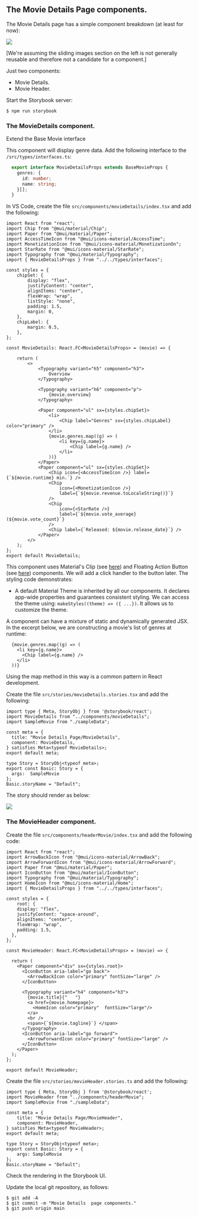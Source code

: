 ## The Movie Details Page components.

The Movie Details page has a simple component breakdown (at least for now):

![][moviecomponents]

[We're assuming the sliding images section on the left is not generally reusable and therefore not a candidate for a component.]

Just two components:

+ Movie Details.
+ Movie Header.

Start the Storybook server:
~~~
$ npm run storybook
~~~

### The MovieDetails component.

Extend the Base Movie interface

This component will display genre data. Add the following interface to the `/src/types/interfaces.ts`:
~~~typescript
  export interface MovieDetailsProps extends BaseMovieProps {
    genres: {
      id: number;
      name: string;
    }[];
  }
~~~



In VS Code, create the file `src/components/movieDetails/index.tsx` and add the following:

~~~tsx
import React from "react";
import Chip from "@mui/material/Chip";
import Paper from "@mui/material/Paper";
import AccessTimeIcon from "@mui/icons-material/AccessTime";
import MonetizationIcon from "@mui/icons-material/MonetizationOn";
import StarRate from "@mui/icons-material/StarRate";
import Typography from "@mui/material/Typography";
import { MovieDetailsProps } from "../../types/interfaces";

const styles = {
    chipSet: {
        display: "flex",
        justifyContent: "center",
        alignItems: "center",
        flexWrap: "wrap",
        listStyle: "none",
        padding: 1.5,
        margin: 0,
    },
    chipLabel: {
        margin: 0.5,
    },
};

const MovieDetails: React.FC<MovieDetailsProps> = (movie) => {

    return (
        <>
            <Typography variant="h5" component="h3">
                Overview
            </Typography>

            <Typography variant="h6" component="p">
                {movie.overview}
            </Typography>

            <Paper component="ul" sx={styles.chipSet}>
                <li>
                    <Chip label="Genres" sx={styles.chipLabel} color="primary" />
                </li>
                {movie.genres.map((g) => (
                    <li key={g.name}>
                        <Chip label={g.name} />
                    </li>
                ))}
            </Paper>
            <Paper component="ul" sx={styles.chipSet}>
                <Chip icon={<AccessTimeIcon />} label={`${movie.runtime} min.`} />
                <Chip
                    icon={<MonetizationIcon />}
                    label={`${movie.revenue.toLocaleString()}`}
                />
                <Chip
                    icon={<StarRate />}
                    label={`${movie.vote_average} (${movie.vote_count}`}
                />
                <Chip label={`Released: ${movie.release_date}`} />
            </Paper>
        </>
    );
};
export default MovieDetails;
~~~
This component uses Material's Clip (see [here](https://material-ui.com/components/chips/)) and Floating Action Button (see [here](https://material-ui.com/components/floating-action-button/)) components. We will add a click handler to the button later. The styling code demonstrates:

+ A default Material Theme is inherited by all our components. It declares app-wide properties and guarantees consistent styling. We can access the theme using: `makeStyles((theme) => ({ ...})`. It allows us to customize the theme.

A component can have a mixture of static and dynamically generated JSX. In the excerpt below, we are constructing a movie's list of genres at runtime:
~~~tsx
  {movie.genres.map((g) => (
    <li key={g.name}>
      <Chip label={g.name} />
    </li>
  ))}
~~~
Using the map method in this way is a common pattern in React development.

Create the file `src/stories/movieDetails.stories.tsx` and add the following:

~~~tsx
import type { Meta, StoryObj } from '@storybook/react';
import MovieDetails from "../components/movieDetails";
import SampleMovie from "./sampleData";

const meta = {
  title: "Movie Details Page/MovieDetails",
  component: MovieDetails,
} satisfies Meta<typeof MovieDetails>;
export default meta;

type Story = StoryObj<typeof meta>;
export const Basic: Story = {
  args:  SampleMovie
};
Basic.storyName = "Default";
~~~
The story should render as below:

![][detailsstory]

### The MovieHeader component.

Create the file `src/components/headerMovie/index.tsx` and add the following code:
~~~tsx
import React from "react";
import ArrowBackIcon from "@mui/icons-material/ArrowBack";
import ArrowForwardIcon from "@mui/icons-material/ArrowForward";
import Paper from "@mui/material/Paper";
import IconButton from "@mui/material/IconButton";
import Typography from "@mui/material/Typography";
import HomeIcon from "@mui/icons-material/Home";
import { MovieDetailsProps } from "../../types/interfaces"; 

const styles = {
    root: {  
    display: "flex",
    justifyContent: "space-around",
    alignItems: "center",
    flexWrap: "wrap",
    padding: 1.5,
  },
};

const MovieHeader: React.FC<MovieDetailsProps> = (movie) => {
  
  return (
    <Paper component="div" sx={styles.root}>
      <IconButton aria-label="go back">
        <ArrowBackIcon color="primary" fontSize="large" />
      </IconButton>

      <Typography variant="h4" component="h3">
        {movie.title}{"   "}
        <a href={movie.homepage}>
          <HomeIcon color="primary"  fontSize="large"/>
        </a>
        <br />
        <span>{`${movie.tagline}`} </span>
      </Typography>
      <IconButton aria-label="go forward">
        <ArrowForwardIcon color="primary" fontSize="large" />
      </IconButton>
    </Paper>
  );
};

export default MovieHeader;
~~~
Create the file `src/stories/movieHeader.stories.ts` and add the following:
~~~tsx
import type { Meta, StoryObj } from '@storybook/react';
import MovieHeader from "../components/headerMovie";
import SampleMovie from "./sampleData";

const meta = {
    title: "Movie Details Page/MovieHeader",
    component: MovieHeader,
} satisfies Meta<typeof MovieHeader>;
export default meta;

type Story = StoryObj<typeof meta>;
export const Basic: Story = {
    args: SampleMovie
};
Basic.storyName = "Default";
~~~
Check the rendering in the Storybook UI.

Update the local git repository, as follows:
~~~
$ git add -A
$ git commit -m "Movie Details  page components."
$ git push origin main
~~~

[moviecomponents]: ./img/moviecomponents.png
[detailsstory]: ./img/detailstory.png
